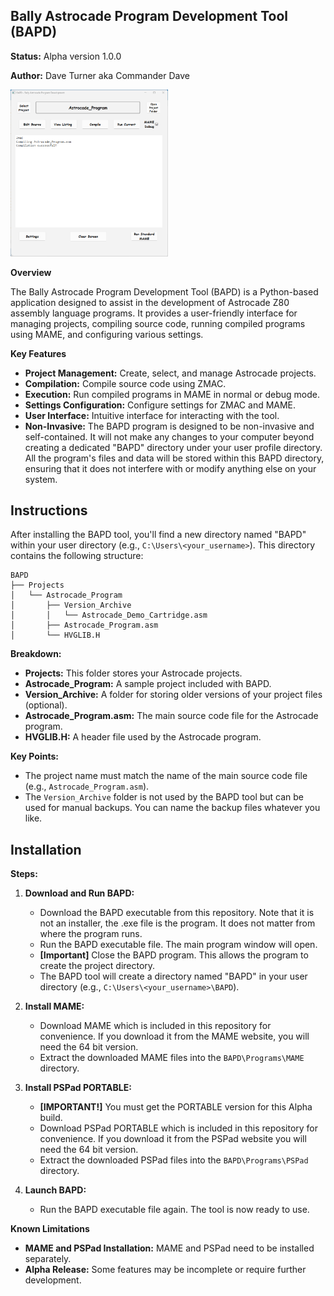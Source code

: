 ## Bally Astrocade Program Development Tool (BAPD)

**Status:** Alpha version 1.0.0 

**Author:** Dave Turner aka Commander Dave

<img src="BAPDScreenshot.png" alt="BAPD Main Window" width="50%" height="50%">

**Overview**

The Bally Astrocade Program Development Tool (BAPD) is a Python-based application designed to assist in the development of Astrocade Z80 assembly language programs. It provides a user-friendly interface for managing projects, compiling source code, running compiled programs using MAME, and configuring various settings.

**Key Features**

* **Project Management:** Create, select, and manage Astrocade projects.
* **Compilation:** Compile source code using ZMAC.
* **Execution:** Run compiled programs in MAME in normal or debug mode.
* **Settings Configuration:** Configure settings for ZMAC and MAME.
* **User Interface:** Intuitive interface for interacting with the tool.
* **Non-Invasive:** The BAPD program is designed to be non-invasive and self-contained. It will not make any changes to your computer beyond creating a dedicated "BAPD" directory under your user profile directory. All the program's files and data will be stored within this BAPD directory, ensuring that it does not interfere with or modify anything else on your system.

## Instructions

After installing the BAPD tool, you'll find a new directory named "BAPD" within your user directory (e.g., `C:\Users\<your_username>`). This directory contains the following structure:

```
BAPD
├── Projects
│   └── Astrocade_Program
│       ├── Version_Archive
│       │   └── Astrocade_Demo_Cartridge.asm
│       ├── Astrocade_Program.asm
│       └── HVGLIB.H
```

**Breakdown:**

* **Projects:** This folder stores your Astrocade projects.
* **Astrocade_Program:** A sample project included with BAPD.
* **Version_Archive:** A folder for storing older versions of your project files (optional).
* **Astrocade_Program.asm:** The main source code file for the Astrocade program.
* **HVGLIB.H:** A header file used by the Astrocade program.

**Key Points:**

* The project name must match the name of the main source code file (e.g., `Astrocade_Program.asm`).
* The `Version_Archive` folder is not used by the BAPD tool but can be used for manual backups. You can name the backup files whatever you like.


## Installation

**Steps:**

1. **Download and Run BAPD:**
   * Download the BAPD executable from this repository. Note that it is not an installer, the .exe file is the program. It does not matter from where the program runs.
   * Run the BAPD executable file. The main program window will open.
   * **[Important]** Close the BAPD program. This allows the program to create the project directory.
   * The BAPD tool will create a directory named "BAPD" in your user directory (e.g., `C:\Users\<your_username>\BAPD`).

2. **Install MAME:**
   * Download MAME which is included in this repository for convenience. If you download it from the MAME website, you will need the 64 bit version.
   * Extract the downloaded MAME files into the `BAPD\Programs\MAME` directory.

3. **Install PSPad PORTABLE:**
   * **[IMPORTANT!]** You must get the PORTABLE version for this Alpha build.
   * Download PSPad PORTABLE which is included in this repository for convenience. If you download it from the PSPad website you will need the 64 bit version.
   * Extract the downloaded PSPad files into the `BAPD\Programs\PSPad` directory.

4. **Launch BAPD:**
   * Run the BAPD executable file again. The tool is now ready to use.


**Known Limitations**
* **MAME and PSPad Installation:** MAME and PSPad need to be installed separately.
* **Alpha Release:** Some features may be incomplete or require further development.
